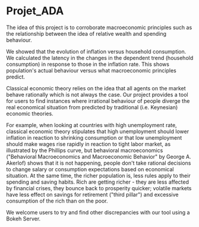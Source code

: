 # Projet_ADA

The idea of this project is to corroborate macroeconomic principles such as the relationship between the idea of relative wealth and spending behaviour.

We showed that the evolution of inflation versus household consumption. We calculated the latency in the changes in the dependent trend (household consumption) in response to those in the inflation rate. This shows population's actual behaviour versus what macroeconomic principles predict.

Classical economic theory relies on the idea that all agents on the market behave rationally which is not always the case. Our project provides a tool for users to find instances where irrational behaviour of people diverge the real economical situation from predicted by traditional (i.e. Keynesian) economic theories.  

For example, when looking at countries with high unemployment rate, classical economic theory stipulates that high unemployment should lower inflation in reaction to shrinking consumption or that low unemployment should make wages rise rapidly in reaction to tight labor market, as illustrated by the Phillips curve, but behavioral macroeconomics ("Behavioral Macroeconomics and Macroeconomic Behavior" by
George A. Akerlof) shows that it is not happening, people don't take rational decisions to change salary or consumption expectations based on economical situation. At the same time, the richer population is, less rules apply to their spending and saving habits. Rich are getting richer - they are less affected by financial crises, they bounce back to prosperity quicker; volatile markets have less effect on savings for retirement ("third pillar") and excessive consumption of the rich than on the poor. 

We welcome users to try and find other discrepancies with our tool using a Bokeh Server. 
